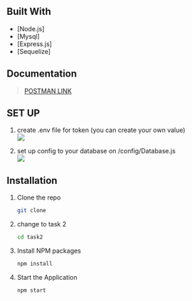 ## Built With

- [Node.js]
- [Mysql]
- [Express.js]
- [Sequelize]

## Documentation

> [POSTMAN LINK](https://documenter.getpostman.com/view/17402945/2s9YJXYjYp)


## SET UP
 1. create .env file for token (you can create your own value) <br/>
    ![](/assets/token.png)

 2. set up config to your database on /config/Database.js <br/>
    ![](/assets/config.png)


## Installation

1. Clone the repo
   ```sh
   git clone 
   ```

2. change to task 2
   ```sh
   cd task2
   ```

3. Install NPM packages
   ```sh
   npm install
   ```

4. Start the Application
   ```sh
   npm start
   ```

